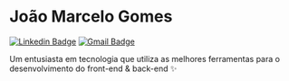 # João Marcelo Gomes

[![Linkedin Badge](https://img.shields.io/badge/%20%20-João%20Marcelo%20Gomes-865439?style=flat&logo=linkedin&link=https://www.linkedin.com/in/jo%C3%A3o-marcelo-gomes-609251198)](https://www.linkedin.com/in/jo%C3%A3o-marcelo-gomes-609251198)
[![Gmail Badge](https://img.shields.io/badge/joaomarcelogomes7@gmail.com-865439?style=flat&logo=Gmail&logoColor=white&link=mailto:joaomarcelogomes7@gmail.com)](mailto:joaomarcelogomes7@gmail.com)

Um entusiasta em tecnologia que utiliza as melhores ferramentas para o desenvolvimento do front-end & back-end ✨
